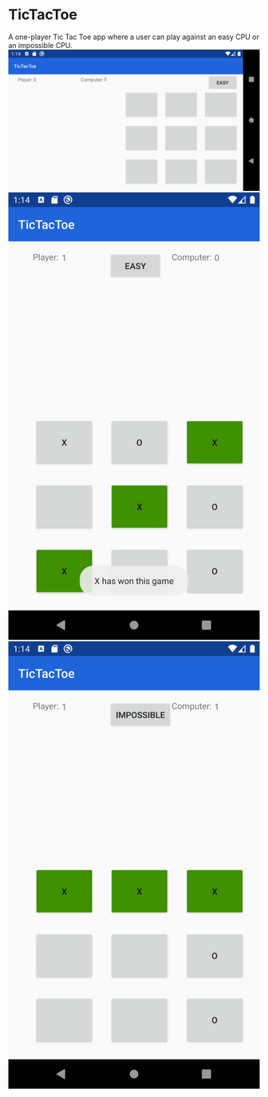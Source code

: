 # TicTacToe
A one-player Tic Tac Toe app where a user can play against an easy CPU or an impossible CPU.
![App Screenshot](TicTacToe1.jpg)
![App Screenshot](TicTacToe2.jpg)
![App Screenshot](TicTacToe3.jpg)
